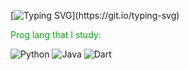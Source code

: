 [![Typing SVG](https://readme-typing-svg.demolab.com?font=Fira+Code&pause=1000&color=00AA0F&width=435&repeat=false&lines=Hi%2C+I'm+a+beginner+programmer!)](https://git.io/typing-svg)

<span style="color:00AA0F">Prog lang that I study: </span> 

![Python](https://img.shields.io/badge/python-3670A0?style=for-the-badge&logo=python&logoColor=ffdd54) ![Java](https://img.shields.io/badge/java-%23ED8B00.svg?style=for-the-badge&logo=java&logoColor=white) ![Dart](https://img.shields.io/badge/dart-%230175C2.svg?style=for-the-badge&logo=dart&logoColor=white)



